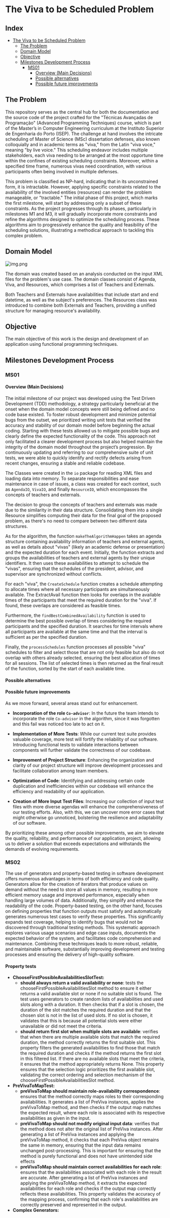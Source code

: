 # The Viva to be Scheduled Problem

## Index

- [The Viva to be Scheduled Problem](#the-viva-to-be-scheduled-problem)
    - [The Problem](#the-problem)
    - [Domain Model](#domain-model)
    - [Objective](#objective)
    - [Milestones Development Process](#milestones-development-process)
        - [MS01](#ms01)
            - [Overview (Main Decisions)](#overview-main-decisions)
            - [Possible alternatives](#possible-alternatives)
            - [Possible future improvements](#possible-future-improvements)

## The Problem

This repository serves as the central hub for both the documentation and the source code of the project crafted for
the "Técnicas Avançadas de Programação" (Advanced Programming Techniques) course, which is part of the Master’s in
Computer Engineering curriculum at the Instituto Superior de Engenharia do Porto (ISEP).
The challenge at hand involves the intricate scheduling of Master of Science (MSc) dissertation defenses, also known
colloquially and in academic terms as "viva," from the Latin "viva voce," meaning "by live voice." This scheduling
endeavor includes multiple stakeholders, each viva needing to be arranged at the most opportune time within the confines
of existing scheduling constraints. Moreover, within a specified time frame, numerous vivas need coordination, with
various participants often being involved in multiple defenses.

This problem is classified as NP-hard, indicating that in its unconstrained form, it is intractable. However, applying
specific constraints related to the availability of the involved entities (resources) can render the problem manageable,
or "tractable." The initial phase of this project, which marks the first milestone, will start by addressing only a
subset of these constraints. As the project progresses through its phases, particularly in milestones M1 and M3, it will
gradually incorporate more constraints and refine the algorithms designed to optimize the scheduling process. These
algorithms aim to progressively enhance the quality and feasibility of the scheduling solutions, illustrating a
methodical approach to tackling this complex problem.

## Domain Model

![img.png](./assets/domain-v3.png)

The domain was created based on an analysis conducted on the input XML files for the problem's use case.
The domain classes consist of Agenda, Viva, and Resources, which comprises a list of Teachers and Externals.

Both Teachers and Externals have availabilities that include start and end datetime, as well as the subject's
preferences.
The Resources class was introduced to combine both Externals and Teachers, providing a unified structure for managing
resource's availability.

## Objective

The main objective of this work is the design and development of an application using functional
programming techniques.

## Milestones Development Process

### MS01

#### Overview (Main Decisions)

The initial milestone of our project was developed using the Test Driven Development (TDD) methodology, a strategy
particularly beneficial at the onset when the domain model concepts were still being defined and no code base existed.
To foster robust development and minimize potential bugs from the outset, we prioritized writing unit tests that
verified the accuracy and stability of our domain model before beginning the actual coding.
Starting with these tests allowed us to mitigate possible bugs and clearly define the expected functionality of the
code.
This approach not only facilitated a clearer development process but also helped maintain the integrity of the domain
model throughout the project’s progression.
By continuously updating and referring to our comprehensive suite of unit tests, we were able to quickly identify and
rectify defects arising from recent changes, ensuring a stable and reliable codebase.

The Classes were created in the `io` package for reading XML files and loading data into memory.
To separate responsibilities and ease maintenance in case of issues, a class was created for each context, such
as `AgendaIO`, `VivaIO`, and finally `ResourceIO`, which encompasses the concepts of teachers and externals.

The decision to group the concepts of teachers and externals was made due to the similarity in their data structure.
Consolidating them into a single Resource simplifies computing their data for the final goal of the proposed problem, as
there's no need to compare between two different data structures.

As for the algorithm, the function `makeTheAlgorithmHappen` takes an agenda structure containing availability
information of teachers and external agents, as well as details about "vivas" (likely an academic defense or
presentation) and the expected duration for each event.
Initially, the function extracts and groups the availabilities of teachers and external agents by their unique
identifiers. It then uses these availabilities to attempt to schedule the "vivas", ensuring that the schedules of the
president, advisor, and supervisor are synchronized without conflicts.

For each "viva", the `CreateSchedule` function creates a schedule attempting to allocate times where all necessary
participants are simultaneously available. The ExtractAvail function then looks for overlaps in the available times of
the participants that meet the required duration for the "viva". If found, these overlaps are considered as feasible
times.

Furthermore, the `findBestCombinedAvailability` function is used to determine the best possible overlap of times
considering the required participants and the specified duration. It searches for time intervals where all participants
are available at the same time and that the interval is sufficient as per the specified duration.

Finally, the `processSchedules` function processes all possible "viva" schedules to filter and select those that are not
only feasible but also do not overlap with others already selected, ensuring the best allocation of times for all
sessions. The list of selected times is then returned as the final result of the function, sorted by the start of each
available time.

#### Possible alternatives

#### Possible future improvements

As we move forward, several areas stand out for enhancement.

- **Incorporation of the role `Co-advisor`**: In the future the team intends to incorporate the role `Co-advisor` in the
  algorithm, since it was forgotten and this fail was noticed too late to act on it.

- **Implementation of More Tests**: While our current test suite provides valuable coverage, more test will fortify the
  reliability of our software. Introducing functional tests to validate interactions between components will further
  validate the correctness of our codebase.

- **Improvement of Project Structure**: Enhancing the organization and clarity of our project structure will improve
  development processes and facilitate collaboration among team members.

- **Optimization of Code**: Identifying and addressing certain code duplication and inefficiencies within our codebase
  will enhance the efficiency and readability of our application.

- **Creation of More Input Test Files**: Increasing our collection of input test files with more diverse agendas will
  enhance the comprehensiveness of our testing efforts. Also, with this, we can uncover more error cases that might
  otherwise go unnoticed, bolstering the resilience and adaptability of our software.

By prioritizing these among other possible improvements, we aim to elevate the quality, reliability, and performance of
our application project, allowing us to deliver a solution that exceeds expectations and withstands the demands of
evolving requirements.

### MS02

The use of generators and property-based testing in software development offers numerous advantages in terms of both
efficiency and code quality.
Generators allow for the creation of iterators that produce values on demand without the need to store all values in
memory, resulting in more efficient memory usage and improved performance, especially when handling large volumes of
data.
Additionally, they simplify and enhance the readability of the code. Property-based testing, on the other hand, focuses
on defining properties that function outputs must satisfy and automatically generates numerous test cases to verify
these properties.
This significantly expands test coverage, helping to identify bugs that would not be discovered through traditional
testing methods.
This systematic approach explores various usage scenarios and edge case inputs, documents the expected behavior of the
system, and facilitates code comprehension and maintenance.
Combining these techniques leads to more robust, reliable, and maintainable software, substantially improving
development and testing processes and ensuring the delivery of high-quality software.

#### Property tests

- **ChooseFirstPossibleAvailabilitiesSlotTest:**
    - **should always return a valid availability or none**: tests the chooseFirstPossibleAvailabilitiesSlot method to
      ensure it either returns a valid available slot or none if no suitable slot is found. The test uses generators to
      create random lists of availabilities and used slots along with a duration. It then checks that if a slot is
      chosen, the duration of the slot matches the required duration and that the chosen slot is not in the list of used
      slots. If no slot is chosen, it validates that this is because all potential slots were either unavailable or did
      not meet the criteria.
    - **should return first slot when multiple slots are available**: verifies that when there are multiple available
      slots that match the required duration, the method correctly returns the first suitable slot. This property
      filters the generated availabilities to find those that match the required duration and checks if the method
      returns the first slot in this filtered list. If there are no available slots that meet the criteria, it ensures
      that the method appropriately returns None. This property ensures that the selection logic prioritizes the first
      available slot, validating the correct ordering and selection mechanism of the
      chooseFirstPossibleAvailabilitiesSlot method.
- **PreVivaToMapTest:**
    - **preVivaToMap should maintain role-availability correspondence**: ensures that the method correctly maps roles to
      their corresponding availabilities. It generates a list of PreViva instances, applies the preVivaToMap method, and
      then checks if the output map matches the expected result, where each role is associated with its respective
      availabilities as given in the input.
    - **preVivaToMap should not modify original input data**: verifies that the method does not alter the original list
      of PreViva instances. After generating a list of PreViva instances and applying the preVivaToMap method, it checks
      that each PreViva object remains the same in memory, ensuring that the input data remains unchanged
      post-processing. This is important for ensuring that the method is purely functional and does not have unintended
      side effects
    - **preVivaToMap should maintain correct availabilities for each role**: ensures that the availabilities associated
      with each role in the result are accurate. After generating a list of PreViva instances and applying the
      preVivaToMap method, it extracts the expected availabilities for each role and checks if the output map correctly
      reflects these availabilities. This property validates the accuracy of the mapping process, confirming that each
      role's availabilities are correctly preserved and represented in the output.
- **Complex Generators:**